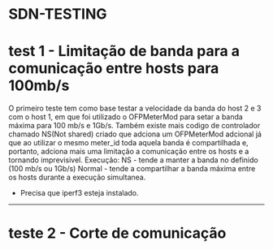 # SDN-TESTING

# test 1 - Limitação de banda para a comunicação entre hosts para 100mb/s
  O primeiro teste tem como base testar a velocidade da banda do host 2 e 3 com o host 1, em que foi utilizado  o OFPMeterMod para setar a banda máxima para 100 mb/s e 1Gb/s. Também existe mais codigo de controlador chamado NS(Not shared) criado que adciona um OFPMeterMod adcional já que ao utilizar o mesmo meter_id toda aquela banda é compartilhada e, portanto, adciona mais uma limitação a comunicação entre os hosts e a tornando imprevisivel.
  Execução:
    NS - tende a manter a banda no definido (100 mb/s ou 1Gb/s)
    Normal - tende a compartilhar a banda máxima entre os hosts durante a execução simultanea.
  * Precisa que iperf3 esteja instalado.
  ***
# teste 2 - Corte de comunicação 



